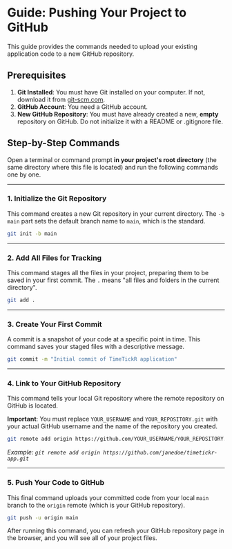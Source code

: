 # Guide: Pushing Your Project to GitHub

This guide provides the commands needed to upload your existing application code to a new GitHub repository.

## Prerequisites

1.  **Git Installed**: You must have Git installed on your computer. If not, download it from [git-scm.com](https://git-scm.com/).
2.  **GitHub Account**: You need a GitHub account.
3.  **New GitHub Repository**: You must have already created a new, **empty** repository on GitHub. Do not initialize it with a README or .gitignore file.

## Step-by-Step Commands

Open a terminal or command prompt **in your project's root directory** (the same directory where this file is located) and run the following commands one by one.

---

### 1. Initialize the Git Repository

This command creates a new Git repository in your current directory. The `-b main` part sets the default branch name to `main`, which is the standard.

```bash
git init -b main
```

---

### 2. Add All Files for Tracking

This command stages all the files in your project, preparing them to be saved in your first commit. The `.` means "all files and folders in the current directory".

```bash
git add .
```

---

### 3. Create Your First Commit

A commit is a snapshot of your code at a specific point in time. This command saves your staged files with a descriptive message.

```bash
git commit -m "Initial commit of TimeTickR application"
```

---

### 4. Link to Your GitHub Repository

This command tells your local Git repository where the remote repository on GitHub is located.

**Important**: You must replace `YOUR_USERNAME` and `YOUR_REPOSITORY.git` with your actual GitHub username and the name of the repository you created.

```bash
git remote add origin https://github.com/YOUR_USERNAME/YOUR_REPOSITORY.git
```
*Example: `git remote add origin https://github.com/janedoe/timetickr-app.git`*

---

### 5. Push Your Code to GitHub

This final command uploads your committed code from your local `main` branch to the `origin` remote (which is your GitHub repository).

```bash
git push -u origin main
```

After running this command, you can refresh your GitHub repository page in the browser, and you will see all of your project files.
